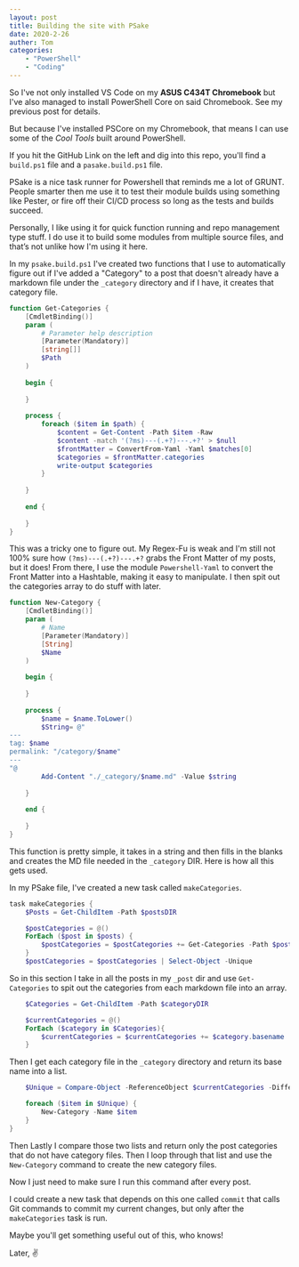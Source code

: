 ```yaml
---
layout: post
title: Building the site with PSake
date: 2020-2-26
auther: Tom
categories:
    - "PowerShell"
    - "Coding"
---
```


So I've not only installed VS Code on my **ASUS C434T Chromebook** but I've also managed to install PowerShell Core on said Chromebook. See my previous post for details. 

But because I've installed PSCore on my Chromebook, that means I can use some of the _Cool Tools_ built around PowerShell. 

If you hit the GitHub Link on the left and dig into this repo, you'll find a `build.ps1` file and a `pasake.build.ps1` file. 

PSake is a nice task runner for Powershell that reminds me a lot of GRUNT. People smarter then me use it to test their module builds using something like Pester, or fire off their CI/CD process so long as the tests and builds succeed. 

Personally, I like using it for quick function running and repo management type stuff. I do use it to build some modules from multiple source files, and that’s not unlike how I'm using it here. 

In my `psake.build.ps1` I've created two functions that I use to automatically figure out if I've added a "Category" to a post that doesn't already have a markdown file under the `_category` directory and if I have, it creates that category file. 

```PowerShell
function Get-Categories {
    [CmdletBinding()]
    param (
        # Parameter help description
        [Parameter(Mandatory)]
        [string[]]
        $Path
    )
    
    begin {
        
    }
    
    process {
        foreach ($item in $path) {
            $content = Get-Content -Path $item -Raw
            $content -match '(?ms)---(.+?)---.+?' > $null
            $frontMatter = ConvertFrom-Yaml -Yaml $matches[0]
            $categories = $frontMatter.categories
            write-output $categories
        }
        
    }
    
    end {
        
    }
}
```
This was a tricky one to figure out. My Regex-Fu is weak and I'm still not 100% sure how `(?ms)---(.+?)---.+?` grabs the Front Matter of my posts, but it does! From there, I use the module `Powershell-Yaml` to convert the Front Matter into a Hashtable, making it easy to manipulate. I then spit out the categories array to do stuff with later. 

```PowerShell
function New-Category {
    [CmdletBinding()]
    param (
        # Name
        [Parameter(Mandatory)]
        [String]
        $Name
    )
    
    begin {
        
    }
    
    process {
        $name = $name.ToLower()
        $String= @"
---
tag: $name
permalink: "/category/$name"
---
"@
        Add-Content "./_category/$name.md" -Value $string
        
    }
    
    end {
        
    }
}
```
This function is pretty simple, it takes in a string and then fills in the blanks and creates the MD file needed in the `_category` DIR. Here is how all this gets used. 

In my PSake file, I've created a new task called `makeCategories`. 

```PowerShell
task makeCategories {
    $Posts = Get-ChildItem -Path $postsDIR

    $postCategories = @()
    ForEach ($post in $posts) {
        $postCategories = $postCategories += Get-Categories -Path $post.fullname
    }
    $postCategories = $postCategories | Select-Object -Unique
```
So in this section I take in all the posts in my `_post` dir and use `Get-Categories` to spit out the categories from each markdown file into an array. 

```PowerShell
    $Categories = Get-ChildItem -Path $categoryDIR

    $currentCategories = @()
    ForEach ($category in $Categories){
        $currentCategories = $currentCategories += $category.basename
    }
```
Then I get each category file in the `_category` directory and return its base name into a list. 
```PowerShell
    $Unique = Compare-Object -ReferenceObject $currentCategories -DifferenceObject $postCategories -PassThru

    foreach ($item in $Unique) {
        New-Category -Name $item
    }
}
```
Then Lastly I compare those two lists and return only the post categories that do not have category files. Then I loop through that list and use the `New-Category` command to create the new category files. 

Now I just need to make sure I run this command after every post. 

I could create a new task that depends on this one called `commit` that calls Git commands to commit my current changes, but only after the `makeCategories` task is run. 

Maybe you'll get something useful out of this, who knows!

Later, ✌
